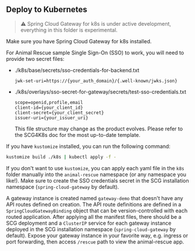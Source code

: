 ## Deploy to Kubernetes

> :warning: Spring Cloud Gateway for k8s is under active development, everything in this folder is experimental.  

Make sure you have Spring Cloud Gateway for k8s installed.

For Animal Rescue sample Single Sign-On (SSO) to work, you will need to provide two secret files:

* ./k8s/base/secrets/sso-credentials-for-backend.txt
  ```
  jwk-set-uri=https://{your_auth_domain}/{.well-known/jwks.json}
  ``` 
* ./k8s/overlays/sso-secret-for-gateway/secrets/test-sso-credentials.txt
  ```
  scope=openid,profile,email
  client-id={your_client_id}
  client-secret={your_client_secret}
  issuer-uri={your_issuer_uri}
  ```
  This file structure may change as the product evolves. Please refer to the SCG4K8s doc for the most up-to-date template.
  
If you have `kustomize` installed, you can run the following command:

```bash
kustomize build ./k8s | kubectl apply -f -
```

If you don't want to use `kustomize`, you can apply each yaml file in the `k8s` folder manually into the `animal-rescue` namespace (or any namespace you like!). Make sure to create the SSO credentials secret in the SCG installation namespace (`spring-cloud-gateway` by default).

A gateway instance is created named `gateway-demo` that doesn't have any API routes defined on creation. The API route definitions are defined in a `SpringCloudGatewayBinding` object that can be version-controlled with each routed application. After applying all the manifest files, there should be a SCG deployment and a `ClusterIP` service for each gateway instance deployed in the SCG installation namespace (`spring-cloud-gateway` by default). Expose your gateway instance in your favorite way, e.g. ingress or port forwarding, then access `/rescue` path to view the animal-rescue app.

